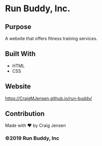 # Run Buddy, Inc.

## Purpose
A website that offers fitness training services. 

## Built With
* HTML
* CSS

## Website
https://CraigMJensen.github.io/run-buddy/

## Contribution
Made with ❤️ by Craig Jensen

### ©️2019 Run Buddy, Inc 
